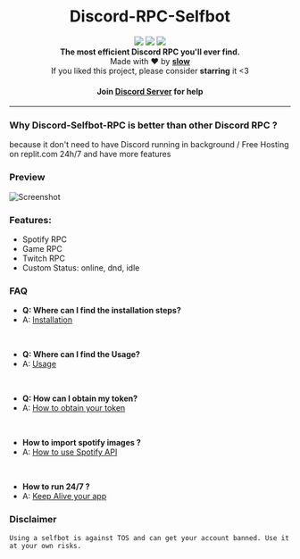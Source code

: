 <h1 align="center">Discord-RPC-Selfbot</h1>

<p align="center">
  <a href="https://github.com/Mewzax/Discord-RPC-Selfbot/"><img src="https://img.shields.io/github/last-commit/Mewzax/Discord-Selfbot-RPC?style=flat" /></a>
  <a href="https://github.com/Mewzax/Discord-RPC-Selfbot/stargazers"><img src="https://img.shields.io/github/stars/Mewzax/Discord-Selfbot-RPC?style=flat" /></a>
  <a href="https://github.com/Mewzax/Discord-RPC-Selfbot/"><img src="https://visitor-badge.laobi.icu/badge?page_id=Mewzax.Discord-Selfbot-RPC" /></a>
 
  <br>
  <b>The most efficient Discord RPC you'll ever find.</b><br>
  Made with ❤ by <b><a href="https://github.com/Mewzax">slow</a></b>
  <br>
  If you liked this project, please consider <b>starring</b> it <3
</p>
<h4 align="center">Join <a href="https://discord.gg/8PgddwumrD">Discord Server</a> for help</h4>

---

 ### Why Discord-Selfbot-RPC is better than other Discord RPC ?

 because it don't need to have Discord running in background / Free Hosting on replit.com 24h/7 and have more features

### Preview
![Screenshot](screenshot.png)

### Features:

- Spotify RPC
- Game RPC
- Twitch RPC
- Custom Status: online, dnd, idle

### FAQ
- **Q: Where can I find the installation steps?**
- A: [Installation](https://github.com/Mewzax/Discord-Selfbot-RPC/wiki/Installation)

<br />

- **Q: Where can I find the Usage?**
- A: [Usage](https://github.com/Mewzax/Discord-Selfbot-RPC/wiki/Usage)

<br />

- **Q: How can I obtain my token?**
- A: [How to obtain your token](https://www.youtube.com/watch?v=rawcwqFJCCE)

<br />

- **How to import spotify images ?**
- A: [How to use Spotify API](https://github.com/Mewzax/Discord-Selfbot-RPC/wiki/Spotify-API)

<br />

- **How to run 24/7 ?**
- A: [Keep Alive your app](https://github.com/Mewzax/Discord-Selfbot-RPC/wiki/Keep-Alive)

### Disclaimer
```
Using a selfbot is against TOS and can get your account banned. Use it at your own risks.
```
